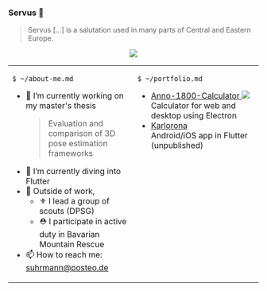 ### Servus 👋
> Servus [...] is a salutation used in many parts of Central and Eastern Europe.

<p align="center">
  <img src="https://github-readme-stats.vercel.app/api?username=suhrmann&show_icons=true&count_private=true">
</p>

<table style="width: 100%">
  <tr>
    <td style="vertical-align: top; width: 50%;">
      <p><code>$ ~/about-me.md</code></p>
      <ul>
        <li> 🔭 I’m currently working on my master's thesis <br>
          <blockquote> Evaluation and comparison of 3D pose estimation frameworks </blockquote>
        </li>
        <li> 🌱 I’m currently diving into Flutter</li>
        <li> 🧗 Outside of work, 
          <ul>
            <li> ⚜️ I lead a group of scouts (DPSG)
            <li> ⛑️ I participate in active duty in Bavarian Mountain Rescue
          </ul>
        </li>
        <li> 📫 How to reach me: <a href="mailto:suhrmann@posteo.de">suhrmann@posteo.de</a> </li>
      </ul>
    </td>
    <td style="width: 50%; vertical-align: top;">
      <p><code>$ ~/portfolio.md</code></p>
      <ul>
        <li> <a href="https://github.com/suhrmann/Anno-1800-Calculator">Anno-1800-Calculator <img src="https://img.shields.io/github/downloads/Vadammt/Anno-1800-Calculator/total.svg?style=flat" /></a> <br>
        Calculator for web and desktop using Electron </li>
        <li> <a href="https://github.com/suhrmann/Karlorona">Karlorona</a> <br>
        Android/iOS app in Flutter (unpublished) </li>
      </ul>
    </td>
  </tr>
</table>


<!--
**suhrmann/suhrmann** is a ✨ _special_ ✨ repository because its `README.md` (this file) appears on your GitHub profile.

Here are some ideas to get you started:

- 🔭 I’m currently working on ...
- 🌱 I’m currently learning ...
- 👯 I’m looking to collaborate on ...
- 🤔 I’m looking for help with ...
- 💬 Ask me about ...
- 📫 How to reach me: ...
- 😄 Pronouns: ...
- ⚡ Fun fact: ...
-->
